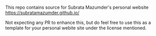 This repo contains source for Subrata Mazumder's personal website
https://subratamazumder.github.io/

Not expecting any PR to enhance this, but do feel free to use this as a template for your personal webite site under the license mentioned.
